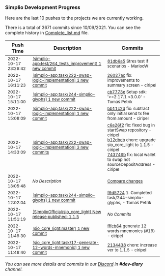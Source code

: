 
### Simplio Development Progress

Here are the last 10 pushes to the projects we are currently working.

There is a total of 3671 commits since 10/09/2021. You can see the complete history in
 [Complete_list.md](Complete_list.md) file.

| Push Time | Description | Commits |
| --- | --- | --- |
| <sub>2022-10-17 23:29:42</sub> | <sub>[[simplio-app:test/264\_tests\_improvement] 1 new commit](https://github.com/SimplioOfficial/simplio-app/commit/81db6a536cd22f73c496ed4f976dc7c2218c6549)</sub> | <sub>[81db6a5](https://github.com/SimplioOfficial/simplio-app/commit/81db6a536cd22f73c496ed4f976dc7c2218c6549) Stres test if scenarios - MariooW</sub> |
| <sub>2022-10-17 16:11:23</sub> | <sub>[[simplio-app:task/222\-swap\-logic\-implementation] 1 new commit](https://github.com/SimplioOfficial/simplio-app/commit/26027ac11588299603652e92a0f4a8f2ef41ac70)</sub> | <sub>[26027ac](https://github.com/SimplioOfficial/simplio-app/commit/26027ac11588299603652e92a0f4a8f2ef41ac70) fix: improvements to summary screen - ciripel</sub> |
| <sub>2022-10-17 15:11:00</sub> | <sub>[[simplio-app:task/244\-simplio\-glyphs] 1 new commit](https://github.com/SimplioOfficial/simplio-app/commit/cb7773e18bb463ec45ecad8080c18215081c785c)</sub> | <sub>[cb7773e](https://github.com/SimplioOfficial/simplio-app/commit/cb7773e18bb463ec45ecad8080c18215081c785c) Setup  sdk: '>=2.17.1 <3.0.0' - Tomáš Petrík</sub> |
| <sub>2022-10-17 15:08:09</sub> | <sub>[[simplio-app:task/222\-swap\-logic\-implementation] 1 new commit](https://github.com/SimplioOfficial/simplio-app/commit/bb11c2d66cc102ad30d3bde798467a8e638e0da6)</sub> | <sub>[bb11c2d](https://github.com/SimplioOfficial/simplio-app/commit/bb11c2d66cc102ad30d3bde798467a8e638e0da6) fix: subtract only initial send tx fee from amount - ciripel</sub> |
| <sub>2022-10-17 14:33:09</sub> | <sub>[[simplio-app:task/222\-swap\-logic\-implementation] 3 new commits](https://github.com/SimplioOfficial/simplio-app/compare/6f5352631173...743746b6499b)</sub> | <sub>[c6a26f2](https://github.com/SimplioOfficial/simplio-app/commit/c6a26f2e6b91f2bfa9be73026f624dee90176b95) fix: fixed bug in startSwap repository - ciripel<br>[b12dbcb](https://github.com/SimplioOfficial/simplio-app/commit/b12dbcb758bb351db83b378e526120c9fbdc2367) chore: upgrade sio_core_light to 1.1.5 - ciripel<br>[743746b](https://github.com/SimplioOfficial/simplio-app/commit/743746b6499befde33656ff125110a3d96e5f9ba) fix: local wallet to swap not sourceDepositAddress - ciripel</sub> |
| <sub>2022-10-17 13:05:48</sub> | <sub>_No Description_</sub> | <sub>[Compare changes](https://github.com/SimplioOfficial/simplio-app/compare/2fad8dfcb686...761a55243cd5)</sub> |
| <sub>2022-10-17 12:02:04</sub> | <sub>[[simplio-app:task/244\-simplio\-glyphs] 1 new commit](https://github.com/SimplioOfficial/simplio-app/commit/f9d572438fd4d5f33fcea41aba43dc9a788b3598)</sub> | <sub>[f9d5724](https://github.com/SimplioOfficial/simplio-app/commit/f9d572438fd4d5f33fcea41aba43dc9a788b3598) 1. Completed task/244-simplio-glyphs, - Tomáš Petrík</sub> |
| <sub>2022-10-17 11:51:19</sub> | <sub>[[SimplioOfficial/sio_core_light] New release published: 1\.1\.5](https://github.com/SimplioOfficial/sio_core_light/releases/tag/1.1.5)</sub> | <sub>_No Commits_</sub> |
| <sub>2022-10-17 11:49:30</sub> | <sub>[[sio_core_light:master] 1 new commit](https://github.com/SimplioOfficial/sio_core_light/commit/fffcb64a11cda0d62d479580c7248ac15ca101c3)</sub> | <sub>[fffcb64](https://github.com/SimplioOfficial/sio_core_light/commit/fffcb64a11cda0d62d479580c7248ac15ca101c3) generate 12 words mnemonics (#19) - ciripel</sub> |
| <sub>2022-10-17 11:48:40</sub> | <sub>[[sio_core_light:task/17\-generate\-12\-words\-mnemonic] 1 new commit](https://github.com/SimplioOfficial/sio_core_light/commit/2134438322a07fc0c8368f62fe271136a4a43434)</sub> | <sub>[2134438](https://github.com/SimplioOfficial/sio_core_light/commit/2134438322a07fc0c8368f62fe271136a4a43434) chore: increase ver to 1.1.5 - ciripel</sub> |

_You can see more details and commits in our [Discord](https://discord.gg/aKhjuwZmdP) in **#dev-diary** channel._
